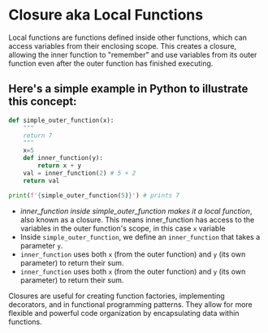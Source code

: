 # Closure aka Local Functions

Local functions are functions defined inside other functions, which can access variables from their enclosing scope.
This creates a closure, allowing the inner function to "remember" and use variables from its outer function even 
after the outer function has finished executing.

## Here's a simple example in Python to illustrate this concept:

```python
def simple_outer_function(x):
    """
    return 7
    """    
    x=5
    def inner_function(y):
        return x + y
    val = inner_function(2) # 5 + 2
    return val

print(f'{simple_outer_function(5)}') # prints 7
```
- _inner_function inside simple_outer_function makes it a local function_, also known as a closure. This means inner_function has 
access to the variables in the outer function's scope, in this case `x` variable 
- Inside `simple_outer_function`, we define an `inner_function` that takes a parameter `y`.
- `inner_function` uses both `x` (from the outer function) and `y` (its own parameter) to return their sum.
- `inner_function` uses both `x` (from the outer function) and `y` (its own parameter) to return their sum.

Closures are useful for creating function factories, implementing decorators, and in functional programming patterns.
They allow for more flexible and powerful code organization by encapsulating data within functions.

